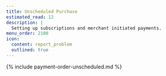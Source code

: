 ```yaml
---
title: Unscheduled Purchase
estimated_read: 12
description: |
  Setting up subscriptions and merchant initiated payments.
menu_order: 2100
icon:
  content: report_problem
  outlined: true
---
```


{% include payment-order-unscheduled.md %}
